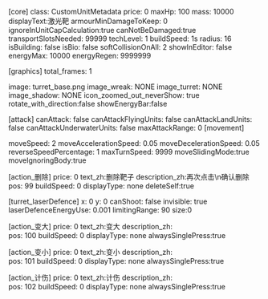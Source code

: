 
[core]
class: CustomUnitMetadata
price: 0
maxHp: 100
mass: 10000
displayText:激光靶
armourMinDamageToKeep: 0
ignoreInUnitCapCalculation:true
canNotBeDamaged:true
transportSlotsNeeded: 99999
techLevel: 1
buildSpeed: 1s
radius: 16
isBuilding: false
isBio: false
softCollisionOnAll: 2
showInEditor: false
energyMax: 10000
energyRegen: 9999999

[graphics]
total_frames: 1

image:        turret_base.png
image_wreak:  NONE
image_turret: NONE
image_shadow: NONE
icon_zoomed_out_neverShow: true
rotate_with_direction:false
showEnergyBar:false

[attack]
canAttack: false
canAttackFlyingUnits: false
canAttackLandUnits:   false
canAttackUnderwaterUnits: false
maxAttackRange: 0
[movement]

moveSpeed: 2
moveAccelerationSpeed: 0.05
moveDecelerationSpeed: 0.05
reverseSpeedPercentage: 1
maxTurnSpeed: 9999
moveSlidingMode:true
moveIgnoringBody:true

[action_删除]
price: 0
text_zh:删除靶子
description_zh:再次点击\n确认删除
pos: 99
buildSpeed: 0
displayType: none
deleteSelf:true

[turret_laserDefence]
x: 0
y: 0
canShoot: false
invisible: true
laserDefenceEnergyUse: 0.001
limitingRange: 90
size:0


[action_变大]
price: 0
text_zh:变大
description_zh:  
pos: 100
buildSpeed: 0
displayType: none
alwaysSinglePress:true

[action_变小]
price: 0
text_zh:变小
description_zh:  
pos: 101
buildSpeed: 0
displayType: none
alwaysSinglePress:true

[action_计伤]
price: 0
text_zh:计伤
description_zh:  
pos: 102
buildSpeed: 0
displayType: none
alwaysSinglePress:true

